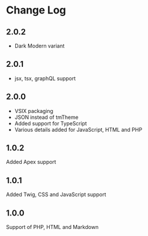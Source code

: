 # Change Log

## 2.0.2

- Dark Modern variant

## 2.0.1

- jsx, tsx, graphQL support

## 2.0.0

- VSIX packaging
- JSON instead of tmTheme
- Added support for TypeScript
- Various details added for JavaScript, HTML and PHP


## 1.0.2

Added Apex support


## 1.0.1

Added Twig, CSS and JavaScript support


## 1.0.0

Support of PHP, HTML and Markdown